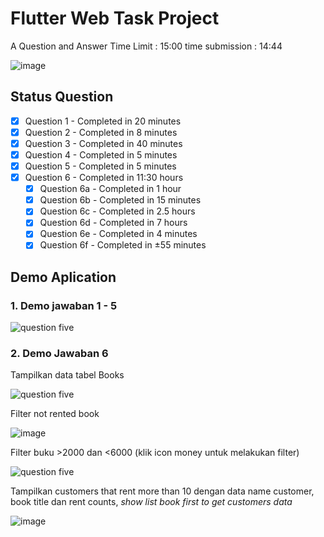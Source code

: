 # Flutter Web Task Project

A Question and Answer
Time Limit : 15:00 time submission : 14:44

![image](https://github.com/reypryma/Flutter-SQLLite/assets/36353349/8921f20c-844d-444b-b1cf-4799bb77efc3)


## Status Question
- [x] Question 1 - Completed in 20 minutes
- [X] Question 2 - Completed in 8 minutes
- [x] Question 3 - Completed in 40 minutes
- [x] Question 4 - Completed in 5 minutes
- [x] Question 5 - Completed in 5 minutes
- [x] Question 6 - Completed in 11:30 hours
  - [x] Question 6a - Completed in 1 hour
  - [x] Question 6b - Completed in 15 minutes
  - [x] Question 6c - Completed in 2.5 hours
  - [x] Question 6d - Completed in 7 hours
  - [x] Question 6e - Completed in 4 minutes
  - [x] Question 6f - Completed in ±55 minutes 
## Demo Aplication
### 1. Demo jawaban 1 - 5
![question five](https://i.ibb.co/frMbjws/2023-09-30-145329.png)

### 2. Demo Jawaban 6
Tampilkan data tabel Books

![question five](https://i.ibb.co/VJymNTM/2023-09-30-150533.png)


Filter not rented book

![image](https://github.com/reypryma/Flutter-SQLLite/assets/36353349/bdeb36ff-234c-4189-9efe-a973dc3e1d06)


Filter buku >2000 dan <6000 (klik icon money untuk melakukan filter)

![question five](https://i.ibb.co/cQ5ySYc/2023-09-30-150733.png)


Tampilkan customers that rent more than 10 dengan data name customer, book title dan rent counts, *show list book first to get customers data*

![image](https://github.com/reypryma/Flutter-SQLLite/assets/36353349/b7ac8fb6-c96d-48e4-8e23-89c8721ce549)
